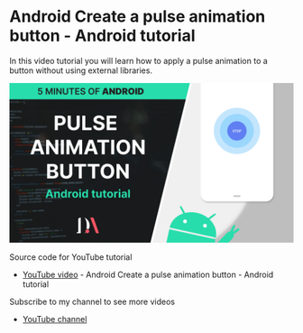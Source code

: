 # Android Create a pulse animation button - Android tutorial

In this video tutorial  you will learn how to apply a pulse animation to a button without using external libraries.

![Android Create a pulse animation button - Android tutorial](pulse-animation-button-cover.png) 
 
Source code for YouTube tutorial
- [YouTube video](https://www.youtube.com/watch?v=MF4IATxH5NI) - Android Create a pulse animation button - Android tutorial 

Subscribe to my channel to see more videos 
- [YouTube channel](https://www.youtube.com/c/davideagostini)